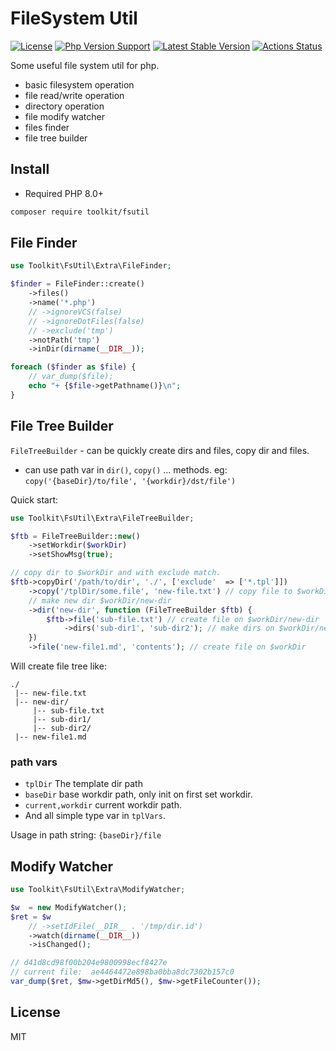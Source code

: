# FileSystem Util

[![License](https://img.shields.io/packagist/l/toolkit/fsutil.svg?style=flat-square)](LICENSE)
[![Php Version Support](https://img.shields.io/packagist/php-v/toolkit/fsutil)](https://packagist.org/packages/toolkit/fsutil)
[![Latest Stable Version](http://img.shields.io/packagist/v/toolkit/fsutil.svg)](https://packagist.org/packages/toolkit/fsutil)
[![Actions Status](https://github.com/php-toolkit/fsutil/workflows/Unit-tests/badge.svg)](https://github.com/php-toolkit/fsutil/actions)

Some useful file system util for php.

- basic filesystem operation
- file read/write operation
- directory operation
- file modify watcher
- files finder
- file tree builder

## Install

- Required PHP 8.0+

```bash
composer require toolkit/fsutil
```

## File Finder

```php
use Toolkit\FsUtil\Extra\FileFinder;

$finder = FileFinder::create()
    ->files()
    ->name('*.php')
    // ->ignoreVCS(false)
    // ->ignoreDotFiles(false)
    // ->exclude('tmp')
    ->notPath('tmp')
    ->inDir(dirname(__DIR__));

foreach ($finder as $file) {
    // var_dump($file);
    echo "+ {$file->getPathname()}\n";
}
```

## File Tree Builder

`FileTreeBuilder` - can be quickly create dirs and files, copy dir and files.

- can use path var in `dir()`, `copy()` ... methods. eg: `copy('{baseDir}/to/file', '{workdir}/dst/file')`

Quick start:

```php
use Toolkit\FsUtil\Extra\FileTreeBuilder;

$ftb = FileTreeBuilder::new()
    ->setWorkdir($workDir)
    ->setShowMsg(true);

// copy dir to $workDir and with exclude match.
$ftb->copyDir('/path/to/dir', './', ['exclude'  => ['*.tpl']])
    ->copy('/tplDir/some.file', 'new-file.txt') // copy file to $workDir/new-file.txt
    // make new dir $workDir/new-dir
    ->dir('new-dir', function (FileTreeBuilder $ftb) {
        $ftb->file('sub-file.txt') // create file on $workDir/new-dir
            ->dirs('sub-dir1', 'sub-dir2'); // make dirs on $workDir/new-dir
    })
    ->file('new-file1.md', 'contents'); // create file on $workDir
```

Will create file tree like:

```text
./
 |-- new-file.txt
 |-- new-dir/
     |-- sub-file.txt
     |-- sub-dir1/
     |-- sub-dir2/
 |-- new-file1.md
```

### path vars

- `tplDir` The template dir path
- `baseDir` base workdir path, only init on first set workdir.
- `current,workdir` current workdir path.
- And all simple type var in `tplVars`.

Usage in path string: `{baseDir}/file`

## Modify Watcher

```php
use Toolkit\FsUtil\Extra\ModifyWatcher;

$w  = new ModifyWatcher();
$ret = $w
    // ->setIdFile(__DIR__ . '/tmp/dir.id')
    ->watch(dirname(__DIR__))
    ->isChanged();

// d41d8cd98f00b204e9800998ecf8427e
// current file:  ae4464472e898ba0bba8dc7302b157c0
var_dump($ret, $mw->getDirMd5(), $mw->getFileCounter());
```

## License

MIT
